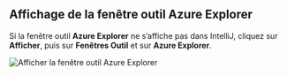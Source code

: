 ## <a name="displaying-the-azure-explorer-tool-window"></a>Affichage de la fenêtre outil Azure Explorer

Si la fenêtre outil **Azure Explorer** ne s’affiche pas dans IntelliJ, cliquez sur **Afficher**, puis sur **Fenêtres Outil** et sur **Azure Explorer**.

![Afficher la fenêtre outil Azure Explorer](../media/azure-toolkit-for-intellij-show-azure-explorer/show-az-exp-01.png)

